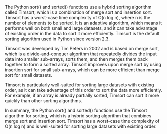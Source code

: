 The Python sort() and sorted() functions use a hybrid sorting algorithm called Timsort, which is a combination of merge sort and insertion sort. Timsort has a worst-case time complexity of O(n log n), where n is the number of elements to be sorted. It is an adaptive algorithm, which means it performs well on both small and large datasets, and it can take advantage of existing order in the data to sort it more efficiently. Timsort is the default sorting algorithm used in Python since version 2.3.

Timsort was developed by Tim Peters in 2002 and is based on merge sort, which is a divide-and-conquer algorithm that repeatedly divides the input data into smaller sub-arrays, sorts them, and then merges them back together to form a sorted array. Timsort improves upon merge sort by using insertion sort for small sub-arrays, which can be more efficient than merge sort for small datasets.

Timsort is particularly well-suited for sorting large datasets with existing order, as it can take advantage of this order to sort the data more efficiently. For example, if an array is already partially sorted, Timsort can sort it more quickly than other sorting algorithms.

In summary, the Python sort() and sorted() functions use the Timsort algorithm for sorting, which is a hybrid sorting algorithm that combines merge sort and insertion sort. Timsort has a worst-case time complexity of O(n log n) and is well-suited for sorting large datasets with existing order.